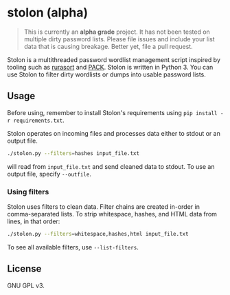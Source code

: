 # stolon (alpha)

> This is currently an **alpha grade** project. It has not been tested on multiple dirty password lists. Please file issues and include your list data that is causing breakage. Better yet, file a pull request.

Stolon is a multithreaded password wordlist management script inspired by tooling such as [rurasort](https://github.com/bitcrackcyber/rurasort/) and [PACK](https://github.com/iphelix/pack). Stolon is written in Python 3. You can use Stolon to filter dirty wordlists or dumps into usable password lists.

## Usage

Before using, remember to install Stolon's requirements using `pip install -r requirements.txt`.

Stolon operates on incoming files and processes data either to stdout or an output file.

````bash
./stolon.py --filters=hashes input_file.txt
````

will read from `input_file.txt` and send cleaned data to stdout. To use an output file, specify `--outfile`.

### Using filters

Stolon uses filters to clean data. Filter chains are created in-order in comma-separated lists. To strip whitespace, hashes, and HTML data from lines, in that order:

````bash
./stolon.py --filters=whitespace,hashes,html input_file.txt
````

To see all available filters, use `--list-filters`.

## License

GNU GPL v3.

